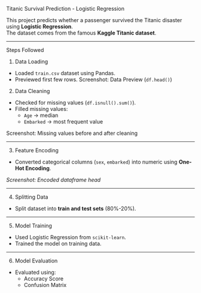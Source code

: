  Titanic Survival Prediction - Logistic Regression

This project predicts whether a passenger survived the Titanic disaster using **Logistic Regression**.  
The dataset comes from the famous **Kaggle Titanic dataset**.

---

 Steps Followed

 1. Data Loading
- Loaded `train.csv` dataset using Pandas.
- Previewed first few rows.
  Screenshot: Data Preview (`df.head()`) 
 2. Data Cleaning
- Checked for missing values (`df.isnull().sum()`).
- Filled missing values:
  - `Age` → median
  - `Embarked` → most frequent value

 Screenshot: Missing values before and after cleaning

---

 3. Feature Encoding
- Converted categorical columns (`sex`, `embarked`) into numeric using **One-Hot Encoding**.

 *Screenshot: Encoded dataframe head*

---

 4. Splitting Data
- Split dataset into **train and test sets** (80%-20%).

---

 5. Model Training
- Used Logistic Regression from `scikit-learn`.
- Trained the model on training data.

---

 6. Model Evaluation
- Evaluated using:
  - Accuracy Score
  - Confusion Matrix
